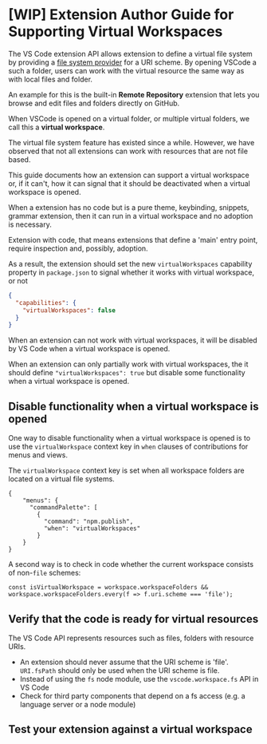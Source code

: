 # [WIP] Extension Author Guide for Supporting Virtual Workspaces

The VS Code extension API allows extension to define a virtual file system by providing a [file system provider](https://github.com/microsoft/vscode/blob/dc8bd9cd7e5231745549ac6218266c63271f48cd/src/vs/vscode.d.ts#L7038) for a URI scheme. By opening VSCode a such a folder, users can work with the virtual resource the same way as with local files and folder.

An example for this is the built-in __Remote Repository__ extension that lets you browse and edit files and folders directly on GitHub.

When VSCode is opened on a virtual folder, or multiple virtual folders, we call this a __virtual workspace__.

The virtual file system feature has existed since a while. However, we have observed that not all extensions can work with resources that are not file based.

This guide documents how an extension can support a virtual workspace or, if it can't, how it can signal that it should be deactivated when a virtual workspace is opened.

When a extension has no code but is a pure theme, keybinding, snippets, grammar extension, then it can run in a virtual workspace and no adoption is necessary.

Extension with code, that means extensions that define a 'main' entry point, require inspection and, possibly, adoption.

As a result, the extension should set the new `virtualWorkspaces` capability property in `package.json` to signal whether it works with virtual workspace, or not
```json
{
  "capabilities": {
    "virtualWorkspaces": false
  }
}
```
When an extension can not work with virtual workspaces, it will be disabled by VS Code when a virtual workspace is opened.

When an extension can  only partially work with virtual workspaces, the it should define `"virtualWorkspaces": true` but disable some functionality when a virtual workspace is opened. 

## Disable functionality when a virtual workspace is opened

One way to disable functionality when a virtual workspace is opened is to use the `virtualWorkspace` context key in `when` clauses of contributions for menus and views.

The `virtualWorkspace` context key is set when all workspace folders are located on a virtual file systems.
```
{
    "menus": {
      "commandPalette": [
        {
          "command": "npm.publish",
          "when": "virtualWorkspaces"
        }
    }
}
```

A second way is to check in code whether the current workspace consists of non-`file` schemes:

```
const isVirtualWorkspace = workspace.workspaceFolders && workspace.workspaceFolders.every(f => f.uri.scheme === 'file');
```

## Verify that the code is ready for virtual resources

The VS Code API represents resources such as files, folders with resource URIs. 

- An extension should never assume that the URI scheme is 'file'. `URI.fsPath` should only be used when the URI scheme is file.
- Instead of using the `fs` node module, use the `vscode.workspace.fs` API in VS Code
- Check for third party components that depend on a fs access (e.g. a language server or a node module)

## Test your extension against a virtual workspace





